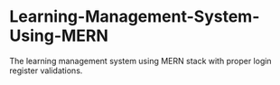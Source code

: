 # Learning-Management-System-Using-MERN
The learning management system using MERN stack with proper login register validations.
